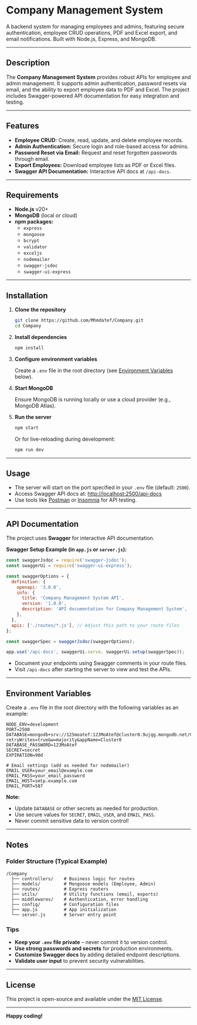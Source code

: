 # Company Management System

A backend system for managing employees and admins, featuring secure authentication, employee CRUD operations, PDF and Excel export, and email notifications. Built with Node.js, Express, and MongoDB.

---

## Description

The **Company Management System** provides robust APIs for employee and admin management. It supports admin authentication, password resets via email, and the ability to export employee data to PDF and Excel. The project includes Swagger-powered API documentation for easy integration and testing.

---

## Features

- **Employee CRUD:** Create, read, update, and delete employee records.
- **Admin Authentication:** Secure login and role-based access for admins.
- **Password Reset via Email:** Request and reset forgotten passwords through email.
- **Export Employees:** Download employee lists as PDF or Excel files.
- **Swagger API Documentation:** Interactive API docs at `/api-docs`.

---

## Requirements

- **Node.js** v20+
- **MongoDB** (local or cloud)
- **npm packages:**
  - `express`
  - `mongoose`
  - `bcrypt`
  - `validator`
  - `exceljs`
  - `nodemailer`
  - `swagger-jsdoc`
  - `swagger-ui-express`

---

## Installation

1. **Clone the repository**
   ```bash
   git clone https://github.com/Mhmdatef/Company.git
   cd Company
   ```

2. **Install dependencies**
   ```bash
   npm install
   ```

3. **Configure environment variables**

   Create a `.env` file in the root directory (see [Environment Variables](#environment-variables) below).

4. **Start MongoDB**

   Ensure MongoDB is running locally or use a cloud provider (e.g., MongoDB Atlas).

5. **Run the server**
   ```bash
   npm start
   ```
   Or for live-reloading during development:
   ```bash
   npm run dev
   ```

---

## Usage

- The server will start on the port specified in your `.env` file (default: `2500`).
- Access Swagger API docs at: [http://localhost:2500/api-docs](http://localhost:2500/api-docs)
- Use tools like [Postman](https://www.postman.com/) or [Insomnia](https://insomnia.rest/) for API testing.

---

## API Documentation

The project uses **Swagger** for interactive API documentation.

**Swagger Setup Example (in `app.js` or `server.js`):**

```js
const swaggerJsdoc = require('swagger-jsdoc');
const swaggerUi = require('swagger-ui-express');

const swaggerOptions = {
  definition: {
    openapi: '3.0.0',
    info: {
      title: 'Company Management System API',
      version: '1.0.0',
      description: 'API documentation for Company Management System',
    },
  },
  apis: ['./routes/*.js'], // Adjust this path to your route files
};

const swaggerSpec = swaggerJsdoc(swaggerOptions);

app.use('/api-docs', swaggerUi.serve, swaggerUi.setup(swaggerSpec));
```

- Document your endpoints using Swagger comments in your route files.
- Visit `/api-docs` after starting the server to view and test the APIs.

---

## Environment Variables

Create a `.env` file in the root directory with the following variables as an example:

```env
NODE_ENV=development
PORT=2500
DATABASE=mongodb+srv://125moatef:123MoAtef@cluster0.9ujqg.mongodb.net/Company?retryWrites=true&w=majority&appName=Cluster0
DATABASE_PASSWORD=123MoAtef
SECRET=secret
EXPIRATION=90d

# Email settings (add as needed for nodemailer)
EMAIL_USER=your_email@example.com
EMAIL_PASS=your_email_password
EMAIL_HOST=smtp.example.com
EMAIL_PORT=587
```

**Note:**  
- Update `DATABASE` or other secrets as needed for production.
- Use secure values for `SECRET`, `EMAIL_USER`, and `EMAIL_PASS`.
- Never commit sensitive data to version control!

---

## Notes

### Folder Structure (Typical Example)

```
/Company
  ├── controllers/    # Business logic for routes
  ├── models/         # Mongoose models (Employee, Admin)
  ├── routes/         # Express routers
  ├── utils/          # Utility functions (email, exports)
  ├── middlewares/    # Authentication, error handling
  ├── config/         # Configuration files
  ├── app.js          # App initialization
  └── server.js       # Server entry point
```

### Tips

- **Keep your `.env` file private** – never commit it to version control.
- **Use strong passwords and secrets** for production environments.
- **Customize Swagger docs** by adding detailed endpoint descriptions.
- **Validate user input** to prevent security vulnerabilities.

---

## License

This project is open-source and available under the [MIT License](LICENSE).

---

**Happy coding!**
